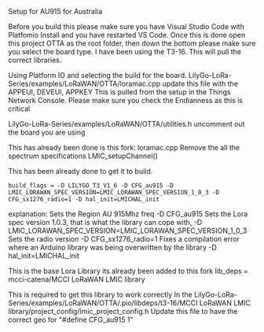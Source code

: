 Setup for AU915 for Australia 


Before you build this please make sure you have Visual Studio Code with Platfomio Install and you have restarted VS Code.
Once this is done open this project OTTA as the root folder, then down the bottom please make sure you select the board type. I have been using the T3-16.
This will pull the correct libraries.

Using Platform IO and selecting the build for the board.
LilyGo-LoRa-Series/examples/LoRaWAN/OTTA/loramac.cpp update this file with the APPEUI, DEVEUI, APPKEY This is pulled from the setup in the Things Network Console.
Please make sure you check the Endianness as this is critical

LilyGo-LoRa-Series/examples/LoRaWAN/OTTA/utilities.h uncomment out the board you are using

This has already been done is this fork:
loramac.cpp Remove the all the spectrum specifications LMIC_setupChannel() 

This has been already done to get it to build.
```
build_flags = -D LILYGO_T3_V1_6 -D CFG_au915 -D LMIC_LORAWAN_SPEC_VERSION=LMIC_LORAWAN_SPEC_VERSION_1_0_3 -D CFG_sx1276_radio=1 -D hal_init=LMICHAL_init
```
explanation:
Sets the Region AU 915Mhz freq -D CFG_au915 
Sets the Lora spec version 1.0.3, that is what the library can cope with, -D LMIC_LORAWAN_SPEC_VERSION=LMIC_LORAWAN_SPEC_VERSION_1_0_3 
Sets the radio version -D CFG_sx1276_radio=1
Fixes a compilation error where an Arduino library was being overwritten by the library -D hal_init=LMICHAL_init

This is the base Lora Library its already been added to this fork
lib_deps = mcci-catena/MCCI LoRaWAN LMIC library

This is required to get this library to work correctly 
In the LilyGo-LoRa-Series/examples/LoRaWAN/OTTA/.pio/libdeps/t3-16/MCCI LoRaWAN LMIC library/project_config/lmic_project_config.h
Update this file to have the correct geo for "#define CFG_au915 1"


